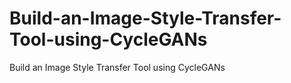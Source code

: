 # Build-an-Image-Style-Transfer-Tool-using-CycleGANs
Build an Image Style Transfer Tool using CycleGANs
